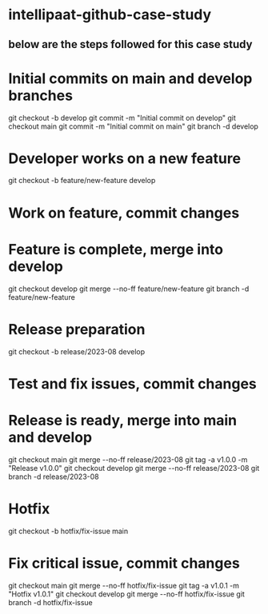 # intellipaat-github-case-study

## below are the steps followed for this case study

# Initial commits on main and develop branches
git checkout -b develop
git commit -m "Initial commit on develop"
git checkout main
git commit -m "Initial commit on main"
git branch -d develop

# Developer works on a new feature
git checkout -b feature/new-feature develop
# Work on feature, commit changes

# Feature is complete, merge into develop
git checkout develop
git merge --no-ff feature/new-feature
git branch -d feature/new-feature

# Release preparation
git checkout -b release/2023-08 develop
# Test and fix issues, commit changes

# Release is ready, merge into main and develop
git checkout main
git merge --no-ff release/2023-08
git tag -a v1.0.0 -m "Release v1.0.0"
git checkout develop
git merge --no-ff release/2023-08
git branch -d release/2023-08

# Hotfix
git checkout -b hotfix/fix-issue main
# Fix critical issue, commit changes
git checkout main
git merge --no-ff hotfix/fix-issue
git tag -a v1.0.1 -m "Hotfix v1.0.1"
git checkout develop
git merge --no-ff hotfix/fix-issue
git branch -d hotfix/fix-issue
